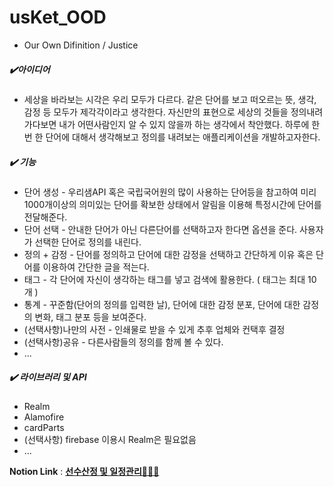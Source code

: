 # usKet_OOD
- Our Own Difinition / Justice

##### ✔️아이디어

- 세상을 바라보는 시각은 우리 모두가 다르다. 같은 단어를 보고 떠오르는 뜻, 생각, 감정 등 모두가 제각각이라고 생각한다. 자신만의 표현으로 세상의 것들을 정의내려가다보면 내가 어떤사람인지 알 수 있지 않을까 하는 생각에서 착안했다. 하루에 한번 한 단어에 대해서 생각해보고 정의를 내려보는 애플리케이션을 개발하고자한다.

##### ✔️ 기능

- 단어 생성 - 우리샘API 혹은 국립국어원의 많이 사용하는 단어등을 참고하여 미리 1000개이상의 의미있는 단어를 확보한 상태에서 알림을 이용해 특정시간에 단어를 전달해준다.
- 단어 선택 - 안내한 단어가 아닌 다른단어를 선택하고자 한다면 옵션을 준다. 사용자가 선택한 단어로 정의를 내린다.
- 정의 + 감정 - 단어를 정의하고 단어에 대한 감정을 선택하고 간단하게 이유 혹은 단어를 이용하여 간단한 글을 적는다.
- 태그 - 각 단어에 자신이 생각하는 태그를 넣고 검색에 활용한다. ( 태그는 최대 10개 )
- 통계 - 꾸준함(단어의 정의를 입력한 날), 단어에 대한 감정 분포, 단어에 대한 감정의 변화, 태그 분포 등을 보여준다.
- (선택사항)나만의 사전 - 인쇄물로 받을 수 있게 추후 업체와 컨택후 결정
- (선택사항)공유 - 다른사람들의 정의를 함께 볼 수 있다.
- ...

##### ✔️ 라이브러리 및 API

- Realm
- Alamofire
- cardParts
- (선택사항) firebase 이용시 Realm은 필요없음
- ...
 


**Notion Link** : **[선수산정 및 일정관리🧑🏻‍💻](https://jasper-atom-7c6.notion.site/a815c7d1282143f1bdcca2bd7eda7c16)**
